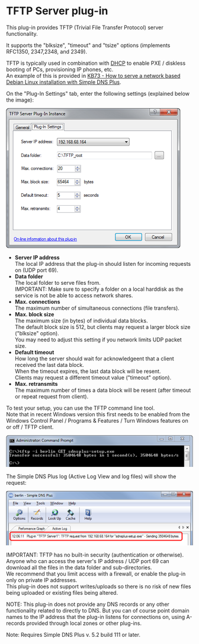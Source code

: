 ﻿---
category: 8
frontpage: false
comments: true
refs: 110,73
created-utc: 2019-01-01
modified-utc: 2020-01-08
---
# TFTP Server plug-in

This plug-in provides TFTP (Trivial File Transfer Protocol) server functionality.

It supports the "blksize", "timeout" and "tsize" options (implements RFC1350, 2347,2348, and 2349).

TFTP is typically used in combination with [DHCP](https://simpledns.plus/kb/169) to enable PXE / diskless booting of PCs, provisioning IP phones, etc.  
An example of this is provided in [KB73 - How to serve a network based Debian Linux installation with Simple DNS Plus](https://simpledns.plus/kb/73).

On the "Plug-In Settings" tab, enter the following settings (explained below the image):

![](img/189/1.png)

- **Server IP address**  
The local IP address that the plug-in should listen for incoming requests on (UDP port 69).
- **Data folder**  
The local folder to serve files from.  
IMPORTANT: Make sure to specify a folder on a local harddisk as the service is not be able to access network shares.
- **Max. connections**  
The maximum number of simultaneous connections (file transfers).
- **Max. block size**  
The maximum size (in bytes) of individual data blocks.  
The default block size is 512, but clients may request a larger block size ("blksize" option).  
You may need to adjust this setting if you network limits UDP packet size.
- **Default timeout**  
How long the server should wait for acknowledgeent that a client received the last data block.  
When the timeout expires, the last data block will be resent.  
Clients may request a different timeout value ("timeout" option).
- **Max. retransmits**  
The maximum number of times a data block will be resent (after timeout or repeat request from client).

To test your setup, you can use the TFTP command line tool.  
Note that in recent Windows version this first needs to be enabled from the Windows Control Panel / Programs &amp; Features / Turn Windows features on or off / TFTP client.

![](img/189/2.png)

The Simple DNS Plus log (Active Log View and log files) will show the request:

![](img/189/3.png)

IMPORTANT: TFTP has no built-in security (authentication or otherwise). Anyone who can access the server's IP address / UDP port 69 can download all the files in the data folder and sub-directories.  
We recommend that you limit access with a firewall, or enable the plug-in only on private IP addresses.  
This plug-in does not support writes/uploads so there is no risk of new files being uploaded or existing files being altered.

NOTE: This plug-in does not provide any DNS records or any other functionality related to directly to DNS. But you can of course point domain names to the IP address that the plug-in listens for connections on, using A-records provided through local zones or other plug-ins.

Note: Requires Simple DNS Plus v. 5.2 build 111 or later.

